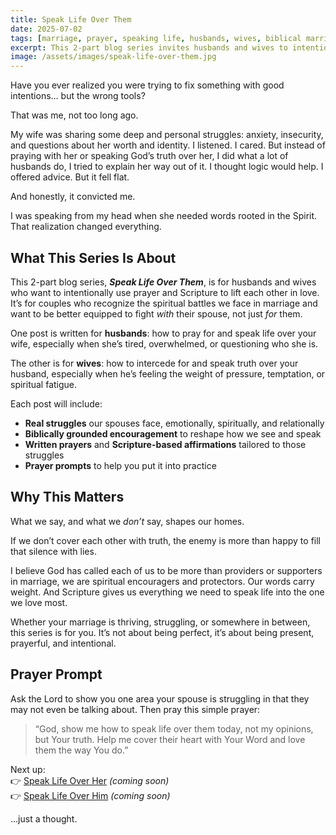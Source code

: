 ```yaml
---
title: Speak Life Over Them
date: 2025-07-02
tags: [marriage, prayer, speaking life, husbands, wives, biblical marriage]
excerpt: This 2-part blog series invites husbands and wives to intentionally pray for and speak truth over each other with the power of Scripture, compassion, and clarity.
image: /assets/images/speak-life-over-them.jpg
---
```


Have you ever realized you were trying to fix something with good intentions… but the wrong tools?

That was me, not too long ago.

My wife was sharing some deep and personal struggles: anxiety, insecurity, and questions about her worth and identity. I listened. I cared. But instead of praying with her or speaking God’s truth over her, I did what a lot of husbands do, I tried to explain her way out of it. I thought logic would help. I offered advice. But it fell flat.

And honestly, it convicted me.  

I was speaking from my head when she needed words rooted in the Spirit. That realization changed everything.

## What This Series Is About

This 2-part blog series, **_Speak Life Over Them_**, is for husbands and wives who want to intentionally use prayer and Scripture to lift each other in love. It’s for couples who recognize the spiritual battles we face in marriage and want to be better equipped to fight *with* their spouse, not just *for* them.

One post is written for **husbands**: how to pray for and speak life over your wife, especially when she’s tired, overwhelmed, or questioning who she is.

The other is for **wives**: how to intercede for and speak truth over your husband, especially when he’s feeling the weight of pressure, temptation, or spiritual fatigue.

Each post will include:
- **Real struggles** our spouses face, emotionally, spiritually, and relationally  
- **Biblically grounded encouragement** to reshape how we see and speak  
- **Written prayers** and **Scripture-based affirmations** tailored to those struggles  
- **Prayer prompts** to help you put it into practice  


## Why This Matters

What we say, and what we *don’t* say, shapes our homes.  

If we don’t cover each other with truth, the enemy is more than happy to fill that silence with lies.

I believe God has called each of us to be more than providers or supporters in marriage, we are spiritual encouragers and protectors. Our words carry weight. And Scripture gives us everything we need to speak life into the one we love most.

Whether your marriage is thriving, struggling, or somewhere in between, this series is for you. It’s not about being perfect, it’s about being present, prayerful, and intentional.

## Prayer Prompt

Ask the Lord to show you one area your spouse is struggling in that they may not even be talking about. Then pray this simple prayer:

> “God, show me how to speak life over them today, not my opinions, but Your truth. Help me cover their heart with Your Word and love them the way You do.”

Next up:  
👉 [Speak Life Over Her](https://jeffthomasiii.github.io/Just-a-Thought-Blog/2025/07/09/husbands-speak-life-when-she-forgets-who-she-is.html) *(coming soon)*  
👉 [Speak Life Over Him](https://jeffthomasiii.github.io/Just-a-Thought-Blog/2025/07/11/wives-speak-life-when-he-feels-the-weight-of-it-all.html) *(coming soon)*


…just a thought.
